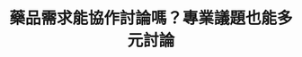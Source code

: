 ---
id: "6"
lang: zh-tw
publish: "FALSE"
description: 「請國家生產0.01%的Atropine，抑制近視 」連署案
selected: "FALSE"
blog_selected: "FALSE"
thumbnail: https://cm.pdis.tw/images/post/1wO5FlwZ1knZvzzMIYdQCf1ufI8pNRcH1.jpg
title: 藥品需求能協作討論嗎？專業議題也能多元討論
introduction:
  content: >-
    近幾年，高度近視併發失明已成為我國不可治療性失明的前幾名，而國內學童幾乎在幼稚園及國小就已經形成近視，因此早發性近視及高近視率為我國視力保健最須關注之議題。目前治療近視的散瞳劑有2種，分別是短效的Tropicamide和長效的Atropine，醫界認為後者治療的效果更好，但市面上的Atropine至少是0.125%濃度，睡前使用後，往往造成學生隔天早上畏光，因此提案人希望討論是否可以在我國生產較低濃度Atropine，既能減少過度光線造成白內障等的傷害，又能降低高度近視的比率，避免視網膜等病變的發生。

    會議上眾人針對生產的方式討論利弊，衛福部並於會後回應0.01% Atropine已在105年10月4日送交藥品查驗登記申請，於106年8月24日核發藥品許可證（許可證字號：衛部藥製字第059755號），未來也將針對藥品上市後的安全及品質進行監控及把關，確保民眾用藥安全。
  image: https://cm.pdis.tw/images/post/1tQXkv0VnaUiDRIOZBC2Zc9QQIqRBEaWQ.jpg
color: green
join:
  type: 提
  title: 請國家生產0.01%的Atropine，抑制近視
  link: https://join.gov.tw/idea/detail/dbeef29f-1765-4bcd-8a5b-98be9294ad7f
  image: https://cm.pdis.tw/images/post/1joDgjVUWZM7P0ZRdwt8ILxW7AFC21I3m.jpg
layout: post
departments:
  - 衛福部
embed:
  mind_map:
    links:
      - https://miro.com/app/live-embed/o9J_k08v-hg=/?moveToViewport=-1693,-1335,6554,3144&embedAutoplay=true
  transcript:
    links:
      - https://sayit.pdis.nat.gov.tw/2017-05-05-%E9%96%8B%E6%94%BE%E6%94%BF%E5%BA%9C%E8%81%AF%E7%B5%A1%E4%BA%BA%E7%AC%AC%E5%85%AD%E6%AC%A1%E5%8D%94%E4%BD%9C%E6%9C%83%E8%AD%B0
pictures:
  - https://cm.pdis.tw/images/post/15YHFU-fxTX5GyO78Voc-XiYCsOUAaDZp.jpg
  - https://cm.pdis.tw/images/post/1KmyAYloc-3SJxA5cu6T8-rRmezLpeTds.jpg
  - https://cm.pdis.tw/images/post/1Km-bQtSVMqLXPWB24X5U62WnnuqerWwd.jpg
---